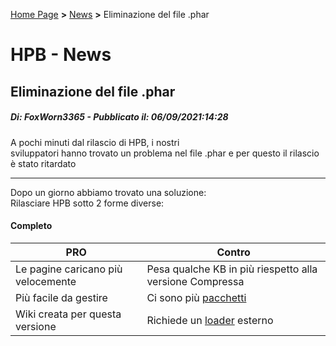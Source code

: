 [Home Page](https://dev.hpbdev.cf/) **>** [News](https://dev.hpbdev.cf/news/) **>** Eliminazione del file .phar

# HPB - News
## Eliminazione del file .phar
##### Di: FoxWorn3365 - Pubblicato il: 06/09/2021:14:28

A pochi minuti dal rilascio di HPB, i nostri<br>
sviluppatori hanno trovato un problema nel file .phar
e per questo il rilascio è stato ritardato

***

Dopo un giorno abbiamo trovato una soluzione:<br>
Rilasciare HPB sotto 2 forme diverse:
#### Completo
| PRO | Contro |
| --- | --- |
| Le pagine caricano più velocemente | Pesa qualche KB in più riespetto alla versione Compressa |
| Più facile da gestire | Ci sono più [pacchetti](https://dev.hpbdev.cf/docs/pkg) |
| Wiki creata per questa versione | Richiede un [loader](https://dev.hpbdev.cf/docs/Loader) esterno |

















